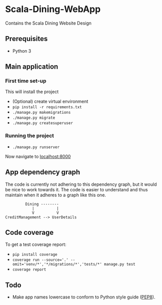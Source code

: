 # Scala-Dining-WebApp
Contains the Scala Dining Website Design

## Prerequisites

- Python 3

## Main application

### First time set-up

This will install the project

- (Optional) create virtual environment
- `pip install -r requirements.txt`
- `./manage.py makemigrations`
- `./manage.py migrate`
- `./manage.py createsuperuser`

### Running the project

- `./manage.py runserver`

Now navigate to [localhost:8000](http://localhost:8000)

## App dependency graph
The code is currently not adhering to this dependency graph, but it would be
nice to work towards it. The code is easier to understand and thus maintain
when it adheres to a graph like this one.

```
         Dining --------
            |          |
            V          V
CreditManagement --> UserDetails
```

## Code coverage
To get a test coverage report:
* `pip install coverage`
* `coverage run --source='.' --omit='venv/*','*/migrations/*','tests/*' manage.py test`
* `coverage report`

## Todo

* Make app names lowercase to conform to Python style guide ([PEP8](https://www.python.org/dev/peps/pep-0008/)).